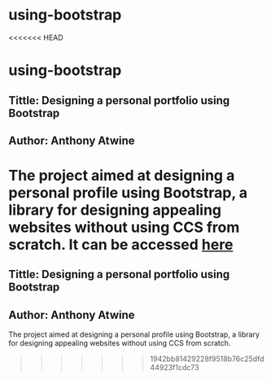 # using-bootstrap
<<<<<<< HEAD
# using-bootstrap
## Tittle: Designing a personal portfolio using Bootstrap
## Author: Anthony Atwine

The project aimed at designing a personal profile using Bootstrap, a library for designing appealing websites without using CCS from scratch.
It can be accessed <a href="https://github.com/Antonio256/using-bootstrap/tree/bootstrap-redisign">here</a>
=======
## Tittle: Designing a personal portfolio using Bootstrap
## Author: Anthony Atwine 

The project aimed at designing a personal profile using Bootstrap, a library for designing appealing websites without using CCS from scratch. 


>>>>>>> 1942bb81429228f9518b76c25dfd44923f1cdc73
